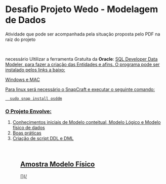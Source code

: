 <h1>Desafio Projeto Wedo - Modelagem de Dados</h1>

<p>Atividade que pode ser acompanhada pela situação proposta pelo PDF na raiz do projeto</p>
<br>
<p> necessário Ultilizar a ferramenta Gratuíta da <b>Oracle</b>: <u>SQL Developer Data Modeler<u>, para fazer a criação das Entidades e afins. O programa pode ser instalado pelos links a baixo:</p>
<p><a href="https://www.oracle.com/tools/downloads/sql-data-modeler-downloads.html">Windows e MAC</a></p>
<p>Para linux será necessário o SnapCraft e executar o seguinte comando:</p>

```
  sudo snap install osddm
```

<h3>O Projeto Envolve:</h3>
<ol>
  <li>Conhecimentos iniciais de Modelo conteitual, Modelo Lógico e Modelo físico de dados</li>
  <li>Boas práticas</li>
  <li>Criação de script DDL e DML</li>
<ol>
<br>
<h2>Amostra Modelo Físico</h2>
[](/
